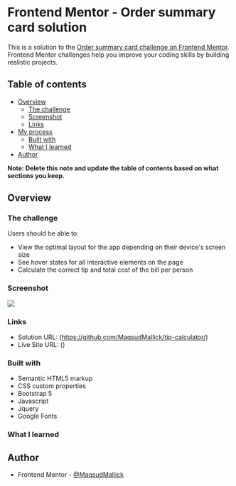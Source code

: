 # Frontend Mentor - Order summary card solution

This is a solution to the [Order summary card challenge on Frontend Mentor](https://www.frontendmentor.io/challenges/order-summary-component-QlPmajDUj). Frontend Mentor challenges help you improve your coding skills by building realistic projects.

## Table of contents

- [Overview](#overview)
  - [The challenge](#the-challenge)
  - [Screenshot](#screenshot)
  - [Links](#links)
- [My process](#my-process)
  - [Built with](#built-with)
  - [What I learned](#what-i-learned)
- [Author](#author)


**Note: Delete this note and update the table of contents based on what sections you keep.**

## Overview

### The challenge
Users should be able to:

- View the optimal layout for the app depending on their device's screen size
- See hover states for all interactive elements on the page
- Calculate the correct tip and total cost of the bill per person

### Screenshot

![](./screenshot.jpg)

### Links

- Solution URL: (https://github.com/MaqsudMallick/tip-calculator/)
- Live Site URL: ()

### Built with

- Semantic HTML5 markup
- CSS custom properties
- Bootstrap 5
- Javascript
- Jquery
- Google Fonts

### What I learned



## Author

- Frontend Mentor - [@MaqsudMallick](https://www.frontendmentor.io/profile/MaqsudMallick)
